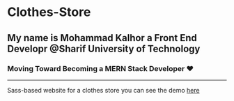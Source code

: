 # Clothes-Store
## My name is Mohammad Kalhor a Front End Developr @Sharif University of Technology
### Moving Toward Becoming a MERN Stack Developer ❤
___
Sass-based website for a clothes store
you can see the demo [here](https://mohammad-kalhor.github.io/Clothes-Store/)
